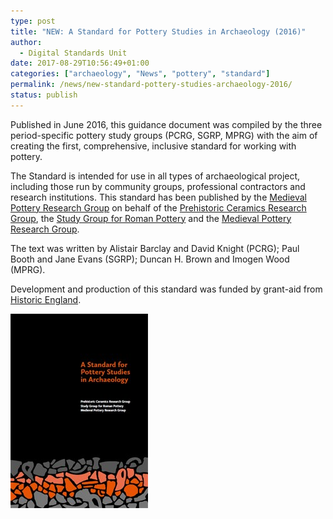 ```yaml
---
type: post
title: "NEW: A Standard for Pottery Studies in Archaeology (2016)"
author:
  - Digital Standards Unit
date: 2017-08-29T10:56:49+01:00
categories: ["archaeology", "News", "pottery", "standard"]
permalink: /news/new-standard-pottery-studies-archaeology-2016/
status: publish
---
```


Published in June 2016, this guidance document was compiled by the three period-specific
pottery study groups (PCRG, SGRP, MPRG) with the aim of creating the first, comprehensive,
inclusive standard for working with pottery.

The Standard is intended for use in all types of archaeological project, including
those run by community groups, professional contractors and research institutions.
This standard has been published by the [Medieval Pottery Research Group](http://www.medievalpottery.org.uk/)
on behalf of the [Prehistoric Ceramics Research Group](https://www.prehistoricpottery.org/),
the [Study Group for Roman Pottery](http://romanpotterystudy.org/) and the [Medieval Pottery Research Group](http://www.medievalpottery.org.uk/).

The text was written by Alistair Barclay and David Knight (PCRG); Paul Booth and Jane Evans (SGRP); Duncan H. Brown and Imogen Wood (MPRG).

Development and production of this standard was funded by grant-aid from [Historic England](https://historicengland.org.uk/images-books/publications/standard-for-pottery-studies-in-archaeology/).

![A standard for pottery studies in archaeology front cover](../../images/pottery-studies-image.jpg)
